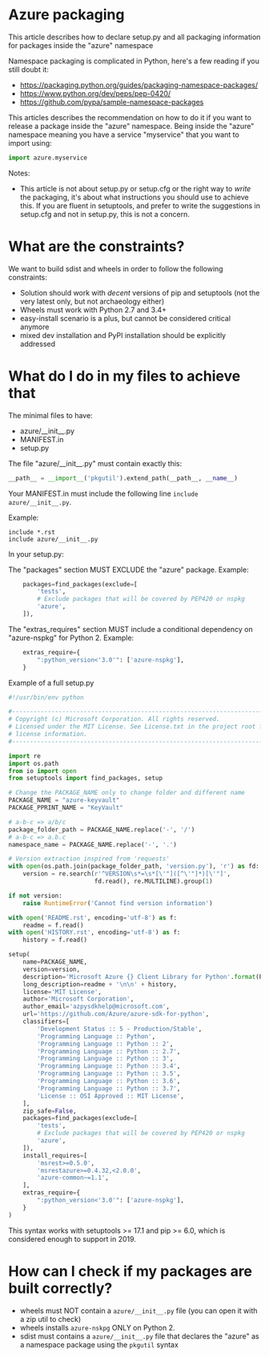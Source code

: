 # Azure packaging

This article describes how to declare setup.py and all packaging information for packages inside the "azure" namespace

Namespace packaging is complicated in Python, here's a few reading if you still doubt it:
- https://packaging.python.org/guides/packaging-namespace-packages/
- https://www.python.org/dev/peps/pep-0420/
- https://github.com/pypa/sample-namespace-packages

This articles describes the recommendation on how to do it if you want to release a package inside the "azure" namespace. Being inside the "azure" namespace meaning you have a service "myservice" that you want to import using:
```python
import azure.myservice
```

Notes:
- This article is not about setup.py or setup.cfg or the right way to *write* the packaging, it's about what instructions you should use to achieve this. If you are fluent in setuptools, and prefer to write the suggestions in setup.cfg and not in setup.py, this is not a concern.

# What are the constraints?

We want to build sdist and wheels in order to follow the following constraints:
- Solution should work with *decent* versions of pip and setuptools (not the very latest only, but not archaeology either)
- Wheels must work with Python 2.7 and 3.4+
- easy-install scenario is a plus, but cannot be considered critical anymore
- mixed dev installation and PyPI installation should be explicitly addressed

# What do I do in my files to achieve that

The minimal files to have:
- azure/\_\_init\_\_.py
- MANIFEST.in
- setup.py

The file "azure/\_\_init\_\_.py" must contain exactly this:
```python
__path__ = __import__('pkgutil').extend_path(__path__, __name__)
```

Your MANIFEST.in must include the following line `include azure/__init__.py`.

Example:
```shell
include *.rst
include azure/__init__.py
```
In your setup.py:

The "packages" section MUST EXCLUDE the "azure" package. Example:
```python
    packages=find_packages(exclude=[
        'tests',
        # Exclude packages that will be covered by PEP420 or nspkg
        'azure',
    ]),
```

The "extras_requires" section MUST include a conditional dependency on "azure-nspkg" for Python 2. Example:

```python
    extras_require={
        ":python_version<'3.0'": ['azure-nspkg'],
    }
```

Example of a full setup.py
```python
#!/usr/bin/env python

#-------------------------------------------------------------------------
# Copyright (c) Microsoft Corporation. All rights reserved.
# Licensed under the MIT License. See License.txt in the project root for
# license information.
#--------------------------------------------------------------------------

import re
import os.path
from io import open
from setuptools import find_packages, setup

# Change the PACKAGE_NAME only to change folder and different name
PACKAGE_NAME = "azure-keyvault"
PACKAGE_PPRINT_NAME = "KeyVault"

# a-b-c => a/b/c
package_folder_path = PACKAGE_NAME.replace('-', '/')
# a-b-c => a.b.c
namespace_name = PACKAGE_NAME.replace('-', '.')

# Version extraction inspired from 'requests'
with open(os.path.join(package_folder_path, 'version.py'), 'r') as fd:
    version = re.search(r'^VERSION\s*=\s*[\'"]([^\'"]*)[\'"]',
                        fd.read(), re.MULTILINE).group(1)

if not version:
    raise RuntimeError('Cannot find version information')

with open('README.rst', encoding='utf-8') as f:
    readme = f.read()
with open('HISTORY.rst', encoding='utf-8') as f:
    history = f.read()

setup(
    name=PACKAGE_NAME,
    version=version,
    description='Microsoft Azure {} Client Library for Python'.format(PACKAGE_PPRINT_NAME),
    long_description=readme + '\n\n' + history,
    license='MIT License',
    author='Microsoft Corporation',
    author_email='azpysdkhelp@microsoft.com',
    url='https://github.com/Azure/azure-sdk-for-python',
    classifiers=[
        'Development Status :: 5 - Production/Stable',
        'Programming Language :: Python',
        'Programming Language :: Python :: 2',
        'Programming Language :: Python :: 2.7',
        'Programming Language :: Python :: 3',
        'Programming Language :: Python :: 3.4',
        'Programming Language :: Python :: 3.5',
        'Programming Language :: Python :: 3.6',
        'Programming Language :: Python :: 3.7',
        'License :: OSI Approved :: MIT License',
    ],
    zip_safe=False,
    packages=find_packages(exclude=[
        'tests',
        # Exclude packages that will be covered by PEP420 or nspkg
        'azure',
    ]),
    install_requires=[
        'msrest>=0.5.0',
        'msrestazure>=0.4.32,<2.0.0',
        'azure-common~=1.1',
    ],
    extras_require={
        ":python_version<'3.0'": ['azure-nspkg'],
    }
)
```

This syntax works with setuptools >= 17.1 and pip >= 6.0, which is considered enough to support in 2019.

# How can I check if my packages are built correctly?

- wheels must NOT contain a `azure/__init__.py` file (you can open it with a zip util to check)
- wheels installs `azure-nskpg` ONLY on Python 2.
- sdist must contains a `azure/__init__.py` file that declares the "azure" as a namespace package using the `pkgutil` syntax
